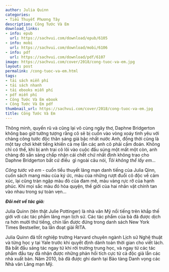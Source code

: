 ```yaml
---
author: Julia Quinn
categories:
- Tiểu Thuyết Phương Tây
description: Công Tước Và Em
download_links:
- info: epub
  url: https://sachvui.com/download/epub/6105
- info: mobi
  url: https://sachvui.com/download/mobi/6106
- info: pdf
  url: https://sachvui.com/download/pdf/6107
image: https://sachvui.com/cover/2018/cong-tuoc-va-em.jpg
layout: post
permalink: /cong-tuoc-va-em.html
tags:
- tải sách miễn phí
- tải sách nhanh
- tải ebooks miễn phí
- pdf miễn phí
- Công Tước Và Em ebook
- Công Tước Và Em pdf
thumbnail_url: https://sachvui.com/cover/2018/cong-tuoc-va-em.jpg
title: Công Tước Và Em
---
```


 <div class="item-desc text-justify"> <p>Thông minh, quyến rũ và cũng lại vô cùng ngây thơ, Daphne Bridgerton không bao giờ tưởng tượng rằng cô sẽ bị cuốn vào vòng xoáy tình yêu với chàng công tước độc thân sáng giá bậc nhất nước Anh, đồng thời cũng là một tay chơi khét tiếng khiến cả mẹ lẫn các anh cô phải cấm đoán. Không chỉ có thế, khi bị anh trai cô lôi vào cuộc đấu súng một mất một còn, anh chàng đó sẵn sàng chấp nhận cái chết chứ nhất định không trao cho Daphne Bridgerton bất cứ điều  gì ngoài câu nói, <em>Tôi không thể lấy em…</em></p><p><em>Công tước và em - </em>cuốn tiểu thuyết lãng mạn danh tiếng của Julia Qinn, cuốn sách mang màu của ký ức, màu của những rượt đuổi cô độc về cảm xúc, lại cũng tràn ngập màu đỏ của đam mê, màu vàng rực rỡ của hạnh phúc. Khi mọi sắc màu đó hòa quyện, thế giới của hai nhân vật chính tan vào nhau trong sự toàn vẹn…</p><p><em><strong>Đôi nét về tác giả:</strong></em></p><p>Julia Quinn (tên thật Julie Pottinger) là nhà văn Mỹ nổi tiếng trên khắp thế giới với các tác phẩm lãng mạn lịch sử. Các tác phẩm của bà đã được dịch ra hơn mười thứ tiếng, chín lần được đứng trong danh sách New York Times Bestseller, ba lần đoạt giải RITA.</p><p>Julia Quinn đã tốt nghiệp trường Harvard chuyên ngành Lịch sử Nghệ thuật và từng học y tại Yale trước khi quyết định dành toàn thời gian cho viết lách. Bà bắt đầu sáng tác ngay từ khi rời trường trung học, và ngay từ các tác phẩm đầu tay đã nhận được những phản hồi tích cực từ cả độc giả lẫn các nhà xuất bản. Năm 2010, bà đã được ghi danh tại Bảo tàng Danh vọng các Nhà văn Lãng mạn Mỹ.</p> </div>